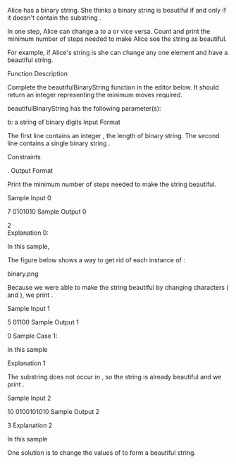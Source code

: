 Alice has a binary string. She thinks a binary string is beautiful if and only if it doesn't contain the substring .

In one step, Alice can change a  to a  or vice versa. Count and print the minimum number of steps needed to make Alice see the string as beautiful.

For example, if Alice's string is  she can change any one element and have a beautiful string.

Function Description

Complete the beautifulBinaryString function in the editor below. It should return an integer representing the minimum moves required.

beautifulBinaryString has the following parameter(s):

b: a string of binary digits
Input Format

The first line contains an integer , the length of binary string.
The second line contains a single binary string .

Constraints

.
Output Format

Print the minimum number of steps needed to make the string beautiful.

Sample Input 0

7
0101010
Sample Output 0

2  
Explanation 0:

In this sample, 

The figure below shows a way to get rid of each instance of :

binary.png

Because we were able to make the string beautiful by changing  characters ( and ), we print .

Sample Input 1

5
01100
Sample Output 1

0
Sample Case 1:

In this sample 

Explanation 1

The substring  does not occur in , so the string is already beautiful and we print .

Sample Input 2

10
0100101010
Sample Output 2

3
Explanation 2

In this sample 

One solution is to change the values of  to form a beautiful string.
